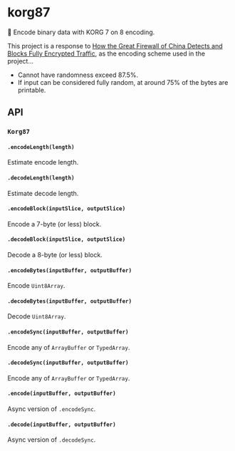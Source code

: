 # korg87
🧐 Encode binary data with KORG 7 on 8 encoding.

This project is a response to [How the Great Firewall of China Detects and Blocks Fully Encrypted Traffic](https://gfw.report/publications/usenixsecurity23/en/), as the encoding scheme used in the project...

* Cannot have randomness exceed 87.5%.
* If input can be considered fully random, at around 75% of the bytes are printable.

## API
### `Korg87`
#### `.encodeLength(length)`
Estimate encode length.

#### `.decodeLength(length)`
Estimate decode length.

#### `.encodeBlock(inputSlice, outputSlice)`
Encode a 7-byte (or less) block.

#### `.decodeBlock(inputSlice, outputSlice)`
Decode a 8-byte (or less) block.

#### `.encodeBytes(inputBuffer, outputBuffer)`
Encode `Uint8Array`.

#### `.decodeBytes(inputBuffer, outputBuffer)`
Decode `Uint8Array`.

#### `.encodeSync(inputBuffer, outputBuffer)`
Encode any of `ArrayBuffer` or `TypedArray`.

#### `.decodeSync(inputBuffer, outputBuffer)`
Encode any of `ArrayBuffer` or `TypedArray`.

#### `.encode(inputBuffer, outputBuffer)`
Async version of `.encodeSync`.

#### `.decode(inputBuffer, outputBuffer)`
Async version of `.decodeSync`.
